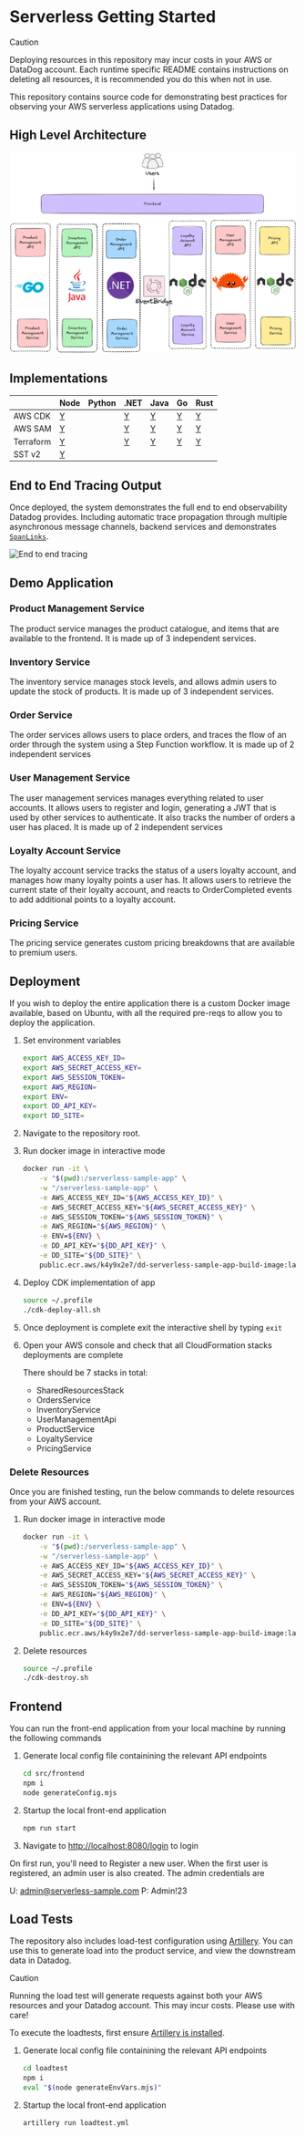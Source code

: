 # Serverless Getting Started

> [!CAUTION]
> Deploying resources in this repository may incur costs in your AWS or DataDog account. Each runtime specific README contains instructions on deleting all resources, it is recommended you do this when not in use.

This repository contains source code for demonstrating best practices for observing your AWS serverless applications using Datadog.

## High Level Architecture

![Architecture Diagram](img/serverless-lambda-tracing.png)

## Implementations

|                      | Node                                                            | Python | .NET                                                    | Java                                                        | Go                                                        | Rust                                                   |
| -------------------- | --------------------------------------------------------------- | ------ | ------------------------------------------------------- | ----------------------------------------------------------- | --------------------------------------------------------- | ------------------------------------------------------ |
| AWS CDK              | [Y](./src/loyalty-point-service/README.md#aws-cdk)              |        | [Y](./src/order-service/README.md#aws-cdk)              | [Y](./src/inventory-service/README.md#aws-cdk)              | [Y](./src/product-management-service/README.md#aws-cdk)   | [Y](./src/user-management-service/README.md#aws-cdk)   |
| AWS SAM              | [Y](./src/loyalty-point-service/README.md#aws-sam)              |        | [Y](./src/order-service/README.md#aws-sam)              | [Y](./src/inventory-service/README.md#aws-sam)              | [Y](./src/product-management-service/README.md#aws-sam)   | [Y](./src/user-management-service/README.md#aws-sam)   |
| Terraform            | [Y](./src/loyalty-point-service/README.md#terraform)            |        | [Y](./src/order-service/README.md#terraform)            | [Y](./src/inventory-service/README.md#terraform)            | [Y](./src/product-management-service/README.md#terraform) | [Y](./src/user-management-service/README.md#terraform) |
| SST v2               | [Y](./src/loyalty-point-service/README.md#serverless-stack-sst) |        |                                                         |                                                             |                                                           |                                                        |

## End to End Tracing Output

Once deployed, the system demonstrates the full end to end observability Datadog provides. Including automatic trace propagation through multiple asynchronous message channels, backend services and demonstrates [`SpanLinks`](https://docs.datadoghq.com/tracing/trace_collection/span_links/).

![End to end tracing](img/end-to-end-trace.png)

## Demo Application

### Product Management Service

The product service manages the product catalogue, and items that are available to the frontend. It is made up of 3 independent services.

### Inventory Service

The inventory service manages stock levels, and allows admin users to update the stock of products. It is made up of 3 independent services.

### Order Service

The order services allows users to place orders, and traces the flow of an order through the system using a Step Function workflow. It is made up of 2 independent services

### User Management Service

The user management services manages everything related to user accounts. It allows users to register and login, generating a JWT that is used by other services to authenticate. It also tracks the number of orders a user has placed. It is made up of 2 independent services

### Loyalty Account Service

The loyalty account service tracks the status of a users loyalty account, and manages how many loyalty points a user has. It allows users to retrieve the current state of their loyalty account, and reacts to OrderCompleted events to add additional points to a loyalty account.

### Pricing Service

The pricing service generates custom pricing breakdowns that are available to premium users.

## Deployment

If you wish to deploy the entire application there is a custom Docker image available, based on Ubuntu, with all the required pre-reqs to allow you to deploy the application.

1. Set environment variables
    ```sh
    export AWS_ACCESS_KEY_ID=
    export AWS_SECRET_ACCESS_KEY=
    export AWS_SESSION_TOKEN=
    export AWS_REGION=
    export ENV=
    export DD_API_KEY=
    export DD_SITE=
    ```
2. Navigate to the repository root.
3. Run docker image in interactive mode
    ```sh
    docker run -it \
        -v "$(pwd):/serverless-sample-app" \
        -w "/serverless-sample-app" \
        -e AWS_ACCESS_KEY_ID="${AWS_ACCESS_KEY_ID}" \
        -e AWS_SECRET_ACCESS_KEY="${AWS_SECRET_ACCESS_KEY}" \
        -e AWS_SESSION_TOKEN="${AWS_SESSION_TOKEN}" \
        -e AWS_REGION="${AWS_REGION}" \
        -e ENV=${ENV} \
        -e DD_API_KEY="${DD_API_KEY}" \
        -e DD_SITE="${DD_SITE}" \
        public.ecr.aws/k4y9x2e7/dd-serverless-sample-app-build-image:latest
    ```
4. Deploy CDK implementation of app
    ```sh
    source ~/.profile
    ./cdk-deploy-all.sh
    ```
5. Once deployment is complete exit the interactive shell by typing `exit`
6. Open your AWS console and check that all CloudFormation stacks deployments are complete

    There should be 7 stacks in total:
    - SharedResourcesStack
    - OrdersService
    - InventoryService
    - UserManagementApi
    - ProductService
    - LoyaltyService
    - PricingService

### Delete Resources

Once you are finished testing, run the below commands to delete resources from your AWS account.

1. Run docker image in interactive mode
    ```sh
    docker run -it \
        -v "$(pwd):/serverless-sample-app" \
        -w "/serverless-sample-app" \
        -e AWS_ACCESS_KEY_ID="${AWS_ACCESS_KEY_ID}" \
        -e AWS_SECRET_ACCESS_KEY="${AWS_SECRET_ACCESS_KEY}" \
        -e AWS_SESSION_TOKEN="${AWS_SESSION_TOKEN}" \
        -e AWS_REGION="${AWS_REGION}" \
        -e ENV=${ENV} \
        -e DD_API_KEY="${DD_API_KEY}" \
        -e DD_SITE="${DD_SITE}" \
        public.ecr.aws/k4y9x2e7/dd-serverless-sample-app-build-image:latest
    ```

2. Delete resources
    ```sh
    source ~/.profile
    ./cdk-destroy.sh
    ```

## Frontend

You can run the front-end application from your local machine by running the following commands

1. Generate local config file containining the relevant API endpoints
    ```sh
    cd src/frontend
    npm i
    node generateConfig.mjs
    ```
2. Startup the local front-end application
    ```sh
    npm run start
    ```
3. Navigate to [http://localhost:8080/login](http://localhost:8080/login) to login

On first run, you'll need to Register a new user. When the first user is registered, an admin user is also created. The admin credentials are

U: admin@serverless-sample.com
P: Admin!23

## Load Tests

The repository also includes load-test configuration using [Artillery](https://www.artillery.io). You can use this to generate load into the product service, and view the downstream data in Datadog.

> [!CAUTION]
> Running the load test will generate requests against both your AWS resources and your Datadog account. This may incur costs. Please use with care!

To execute the loadtests, first ensure [Artillery is installed](https://www.artillery.io/docs/get-started/get-artillery).

1. Generate local config file containining the relevant API endpoints
    ```sh
    cd loadtest
    npm i
    eval "$(node generateEnvVars.mjs)"
    ```
2. Startup the local front-end application
    ```sh
    artillery run loadtest.yml
    ```